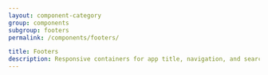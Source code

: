 ```yaml
---
layout: component-category
group: components
subgroup: footers
permalink: /components/footers/

title: Footers
description: Responsive containers for app title, navigation, and search
---
```

